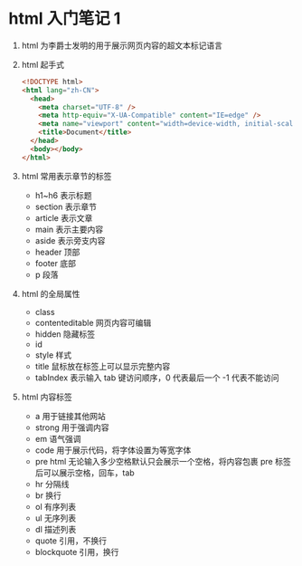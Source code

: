 # html 入门笔记 1

1. html 为李爵士发明的用于展示网页内容的超文本标记语言
2. html 起手式

   ```html
   <!DOCTYPE html>
   <html lang="zh-CN">
     <head>
       <meta charset="UTF-8" />
       <meta http-equiv="X-UA-Compatible" content="IE=edge" />
       <meta name="viewport" content="width=device-width, initial-scale=1.0" />
       <title>Document</title>
     </head>
     <body></body>
   </html>
   ```

3. html 常用表示章节的标签

   - h1~h6 表示标题
   - section 表示章节
   - article 表示文章
   - main 表示主要内容
   - aside 表示旁支内容
   - header 顶部
   - footer 底部
   - p 段落

4. html 的全局属性

   - class
   - contenteditable 网页内容可编辑
   - hidden 隐藏标签
   - id
   - style 样式
   - title 鼠标放在标签上可以显示完整内容
   - tabIndex 表示输入 tab 键访问顺序，0 代表最后一个 -1 代表不能访问

5. html 内容标签
   - a 用于链接其他网站
   - strong 用于强调内容
   - em 语气强调
   - code 用于展示代码，将字体设置为等宽字体
   - pre html 无论输入多少空格默认只会展示一个空格，将内容包裹 pre 标签后可以展示空格，回车，tab
   - hr 分隔线
   - br 换行
   - ol 有序列表
   - ul 无序列表
   - dl 描述列表
   - quote 引用，不换行
   - blockquote 引用，换行
